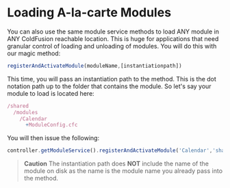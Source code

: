 # Loading A-la-carte Modules

You can also use the same module service methods to load ANY module in ANY ColdFusion reachable location. This is huge for applications that need granular control of loading and unloading of modules. You will do this with our magic method:

```js
registerAndActivateModule(moduleName,[instantiationpath])
```

This time, you will pass an instantiation path to the method. This is the dot notation path up to the folder that contains the module. So let's say your module to load is located here:

```js
/shared
  /modules
    /Calendar
      +ModuleConfig.cfc
```

You will then issue the following:

```js
controller.getModuleService().registerAndActivateModule('Calendar','shared.modules')
```

> **Caution** The instantiation path does **NOT** include the name of the module on disk as the name is the module name you already pass into the method.

